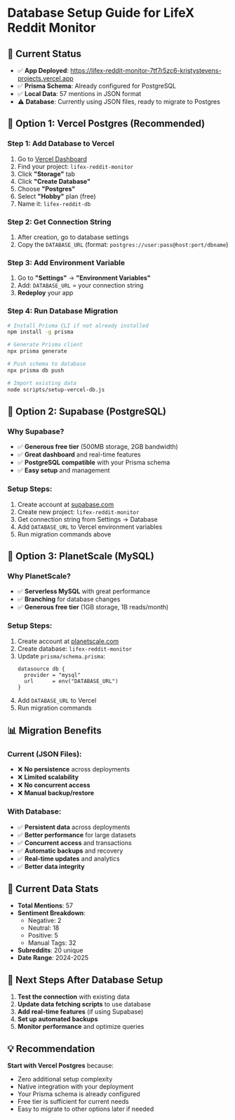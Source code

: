 # Database Setup Guide for LifeX Reddit Monitor

## 🎯 Current Status
- ✅ **App Deployed**: https://lifex-reddit-monitor-7tf7r5zc6-kristystevens-projects.vercel.app
- ✅ **Prisma Schema**: Already configured for PostgreSQL
- ✅ **Local Data**: 57 mentions in JSON format
- ⚠️ **Database**: Currently using JSON files, ready to migrate to Postgres

## 🚀 Option 1: Vercel Postgres (Recommended)

### Step 1: Add Database to Vercel
1. Go to [Vercel Dashboard](https://vercel.com/dashboard)
2. Find your project: `lifex-reddit-monitor`
3. Click **"Storage"** tab
4. Click **"Create Database"**
5. Choose **"Postgres"**
6. Select **"Hobby"** plan (free)
7. Name it: `lifex-reddit-db`

### Step 2: Get Connection String
1. After creation, go to database settings
2. Copy the `DATABASE_URL` (format: `postgres://user:pass@host:port/dbname`)

### Step 3: Add Environment Variable
1. Go to **"Settings"** → **"Environment Variables"**
2. Add: `DATABASE_URL` = your connection string
3. **Redeploy** your app

### Step 4: Run Database Migration
```bash
# Install Prisma CLI if not already installed
npm install -g prisma

# Generate Prisma client
npx prisma generate

# Push schema to database
npx prisma db push

# Import existing data
node scripts/setup-vercel-db.js
```

## 🥈 Option 2: Supabase (PostgreSQL)

### Why Supabase?
- ✅ **Generous free tier** (500MB storage, 2GB bandwidth)
- ✅ **Great dashboard** and real-time features
- ✅ **PostgreSQL compatible** with your Prisma schema
- ✅ **Easy setup** and management

### Setup Steps:
1. Create account at [supabase.com](https://supabase.com)
2. Create new project: `lifex-reddit-monitor`
3. Get connection string from Settings → Database
4. Add `DATABASE_URL` to Vercel environment variables
5. Run migration commands above

## 🥉 Option 3: PlanetScale (MySQL)

### Why PlanetScale?
- ✅ **Serverless MySQL** with great performance
- ✅ **Branching** for database changes
- ✅ **Generous free tier** (1GB storage, 1B reads/month)

### Setup Steps:
1. Create account at [planetscale.com](https://planetscale.com)
2. Create database: `lifex-reddit-monitor`
3. Update `prisma/schema.prisma`:
   ```prisma
   datasource db {
     provider = "mysql"
     url      = env("DATABASE_URL")
   }
   ```
4. Add `DATABASE_URL` to Vercel
5. Run migration commands

## 📊 Migration Benefits

### Current (JSON Files):
- ❌ **No persistence** across deployments
- ❌ **Limited scalability**
- ❌ **No concurrent access**
- ❌ **Manual backup/restore**

### With Database:
- ✅ **Persistent data** across deployments
- ✅ **Better performance** for large datasets
- ✅ **Concurrent access** and transactions
- ✅ **Automatic backups** and recovery
- ✅ **Real-time updates** and analytics
- ✅ **Better data integrity**

## 🔧 Current Data Stats
- **Total Mentions**: 57
- **Sentiment Breakdown**:
  - Negative: 2
  - Neutral: 18
  - Positive: 5
  - Manual Tags: 32
- **Subreddits**: 20 unique
- **Date Range**: 2024-2025

## 🚀 Next Steps After Database Setup

1. **Test the connection** with existing data
2. **Update data fetching scripts** to use database
3. **Add real-time features** (if using Supabase)
4. **Set up automated backups**
5. **Monitor performance** and optimize queries

## 💡 Recommendation

**Start with Vercel Postgres** because:
- Zero additional setup complexity
- Native integration with your deployment
- Your Prisma schema is already configured
- Free tier is sufficient for current needs
- Easy to migrate to other options later if needed
